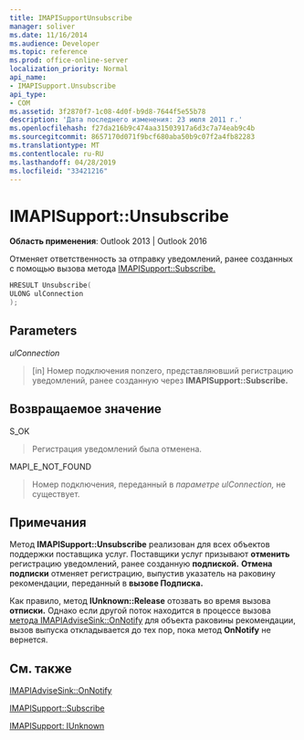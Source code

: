 ```yaml
---
title: IMAPISupportUnsubscribe
manager: soliver
ms.date: 11/16/2014
ms.audience: Developer
ms.topic: reference
ms.prod: office-online-server
localization_priority: Normal
api_name:
- IMAPISupport.Unsubscribe
api_type:
- COM
ms.assetid: 3f2870f7-1c08-4d0f-b9d8-7644f5e55b78
description: 'Дата последнего изменения: 23 июля 2011 г.'
ms.openlocfilehash: f27da216b9c474aa31503917a6d3c7a74eab9c4b
ms.sourcegitcommit: 8657170d071f9bcf680aba50b9c07f2a4fb82283
ms.translationtype: MT
ms.contentlocale: ru-RU
ms.lasthandoff: 04/28/2019
ms.locfileid: "33421216"
---
```

# <a name="imapisupportunsubscribe"></a>IMAPISupport::Unsubscribe

  
  
**Область применения**: Outlook 2013 | Outlook 2016 
  
Отменяет ответственность за отправку уведомлений, ранее созданных с помощью вызова метода [IMAPISupport::Subscribe.](imapisupport-subscribe.md) 
  
```cpp
HRESULT Unsubscribe(
ULONG ulConnection
);
```

## <a name="parameters"></a>Parameters

 _ulConnection_
  
> [in] Номер подключения nonzero, представляювший регистрацию уведомлений, ранее созданную через **IMAPISupport::Subscribe.**
    
## <a name="return-value"></a>Возвращаемое значение

S_OK 
  
> Регистрация уведомлений была отменена.
    
MAPI_E_NOT_FOUND 
  
> Номер подключения, переданный в  _параметре ulConnection,_ не существует. 
    
## <a name="remarks"></a>Примечания

Метод **IMAPISupport::Unsubscribe** реализован для всех объектов поддержки поставщика услуг. Поставщики услуг призывают **отменить** регистрацию уведомлений, ранее созданную **подпиской.** **Отмена подписки** отменяет регистрацию, выпустив указатель на раковину рекомендации, переданный в **вызове Подписка.** 
  
Как правило, метод **IUnknown::Release** отозвать во время вызова **отписки.** Однако если другой поток находится в процессе вызова [метода IMAPIAdviseSink::OnNotify](imapiadvisesink-onnotify.md) для  объекта раковины рекомендации, вызов выпуска откладывается до тех пор, пока метод **OnNotify** не вернется. 
  
## <a name="see-also"></a>См. также



[IMAPIAdviseSink::OnNotify](imapiadvisesink-onnotify.md)
  
[IMAPISupport::Subscribe](imapisupport-subscribe.md)
  
[IMAPISupport: IUnknown](imapisupportiunknown.md)

